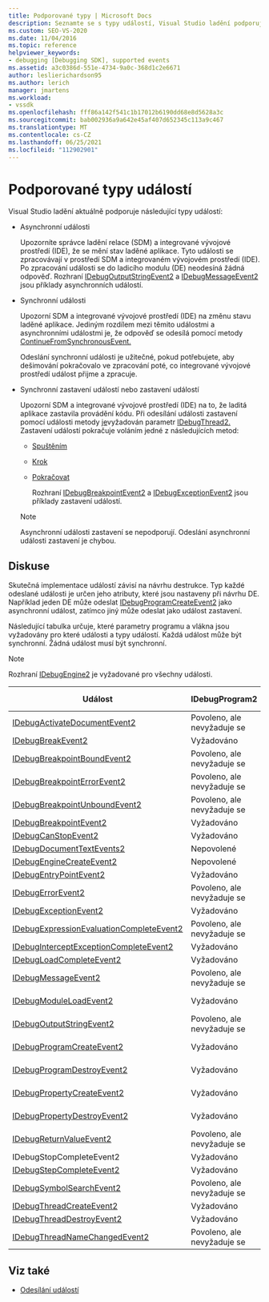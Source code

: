 ```yaml
---
title: Podporované typy | Microsoft Docs
description: Seznamte se s typy událostí, Visual Studio ladění podporuje, včetně asynchronních událostí, synchronních událostí a zastavení událostí.
ms.custom: SEO-VS-2020
ms.date: 11/04/2016
ms.topic: reference
helpviewer_keywords:
- debugging [Debugging SDK], supported events
ms.assetid: a3c0386d-551e-4734-9a0c-368d1c2e6671
author: leslierichardson95
ms.author: lerich
manager: jmartens
ms.workload:
- vssdk
ms.openlocfilehash: fff86a142f541c1b17012b6190dd68e8d5628a3c
ms.sourcegitcommit: bab002936a9a642e45af407d652345c113a9c467
ms.translationtype: MT
ms.contentlocale: cs-CZ
ms.lasthandoff: 06/25/2021
ms.locfileid: "112902901"
---
```

# <a name="supported-event-types"></a>Podporované typy událostí
Visual Studio ladění aktuálně podporuje následující typy událostí:

- Asynchronní události

   Upozorníte správce ladění relace (SDM) a integrované vývojové prostředí (IDE), že se mění stav laděné aplikace. Tyto události se zpracovávají v prostředí SDM a integrovaném vývojovém prostředí (IDE). Po zpracování události se do ladicího modulu (DE) neodesíná žádná odpověď. Rozhraní [IDebugOutputStringEvent2](../../extensibility/debugger/reference/idebugoutputstringevent2.md) a [IDebugMessageEvent2](../../extensibility/debugger/reference/idebugmessageevent2.md) jsou příklady asynchronních událostí.

- Synchronní události

   Upozorní SDM a integrované vývojové prostředí (IDE) na změnu stavu laděné aplikace. Jediným rozdílem mezi těmito událostmi a asynchronními událostmi je, že odpověď se odesílá pomocí metody [ContinueFromSynchronousEvent.](../../extensibility/debugger/reference/idebugengine2-continuefromsynchronousevent.md)

   Odeslání synchronní události je užitečné, pokud potřebujete, aby dešimování pokračovalo ve zpracování poté, co integrované vývojové prostředí událost přijme a zpracuje.

- Synchronní zastavení událostí nebo zastavení událostí

   Upozorní SDM a integrované vývojové prostředí (IDE) na to, že laditá aplikace zastavila provádění kódu. Při odesílání události zastavení pomocí události metody [je](../../extensibility/debugger/reference/idebugeventcallback2-event.md)vyžadován parametr [IDebugThread2.](../../extensibility/debugger/reference/idebugthread2.md) Zastavení událostí pokračuje voláním jedné z následujících metod:

  - [Spuštěním](../../extensibility/debugger/reference/idebugprogram2-execute.md)

  - [Krok](../../extensibility/debugger/reference/idebugprogram2-step.md)

  - [Pokračovat](../../extensibility/debugger/reference/idebugprogram2-continue.md)

    Rozhraní [IDebugBreakpointEvent2](../../extensibility/debugger/reference/idebugbreakpointevent2.md) a [IDebugExceptionEvent2](../../extensibility/debugger/reference/idebugexceptionevent2.md) jsou příklady zastavení událostí.

  > [!NOTE]
  > Asynchronní události zastavení se nepodporují. Odeslání asynchronní události zastavení je chybou.

## <a name="discussion"></a>Diskuse
 Skutečná implementace událostí závisí na návrhu destrukce. Typ každé odeslané události je určen jeho atributy, které jsou nastaveny při návrhu DE. Například jeden DE může odeslat [IDebugProgramCreateEvent2](../../extensibility/debugger/reference/idebugprogramcreateevent2.md) jako asynchronní událost, zatímco jiný může odeslat jako událost zastavení.

 Následující tabulka určuje, které parametry programu a vlákna jsou vyžadovány pro které události a typy událostí. Každá událost může být synchronní. Žádná událost musí být synchronní.

> [!NOTE]
> Rozhraní [IDebugEngine2](../../extensibility/debugger/reference/idebugengine2.md) je vyžadované pro všechny události.

|Událost|IDebugProgram2|IDebugThread2|Zastavení událostí|
|-----------|--------------------|-------------------|---------------------|
|[IDebugActivateDocumentEvent2](../../extensibility/debugger/reference/idebugactivatedocumentevent2.md)|Povoleno, ale nevyžaduje se|Povoleno, ale nevyžaduje se|No|
|[IDebugBreakEvent2](../../extensibility/debugger/reference/idebugbreakevent2.md)|Vyžadováno|Vyžadováno|Yes|
|[IDebugBreakpointBoundEvent2](../../extensibility/debugger/reference/idebugbreakpointboundevent2.md)|Povoleno, ale nevyžaduje se|Povoleno, ale nevyžaduje se|No|
|[IDebugBreakpointErrorEvent2](../../extensibility/debugger/reference/idebugbreakpointerrorevent2.md)|Povoleno, ale nevyžaduje se|Povoleno, ale nevyžaduje se|No|
|[IDebugBreakpointUnboundEvent2](../../extensibility/debugger/reference/idebugbreakpointunboundevent2.md)|Povoleno, ale nevyžaduje se|Povoleno, ale nevyžaduje se|No|
|[IDebugBreakpointEvent2](../../extensibility/debugger/reference/idebugbreakpointevent2.md)|Vyžadováno|Vyžadováno|Yes|
|[IDebugCanStopEvent2](../../extensibility/debugger/reference/idebugcanstopevent2.md)|Vyžadováno|Vyžadováno|No|
|[IDebugDocumentTextEvents2](../../extensibility/debugger/reference/idebugdocumenttextevents2.md)|Nepovolené|Nepovolené|No|
|[IDebugEngineCreateEvent2](../../extensibility/debugger/reference/idebugenginecreateevent2.md)|Nepovolené|Nepovolené|No|
|[IDebugEntryPointEvent2](../../extensibility/debugger/reference/idebugentrypointevent2.md)|Vyžadováno|Vyžadováno|Yes|
|[IDebugErrorEvent2](../../extensibility/debugger/reference/idebugerrorevent2.md)|Povoleno, ale nevyžaduje se|Povoleno, ale nevyžaduje se|Může být|
|[IDebugExceptionEvent2](../../extensibility/debugger/reference/idebugexceptionevent2.md)|Vyžadováno|Vyžadováno|Yes|
|[IDebugExpressionEvaluationCompleteEvent2](../../extensibility/debugger/reference/idebugexpressionevaluationcompleteevent2.md)|Povoleno, ale nevyžaduje se|Povoleno, ale nevyžaduje se|Může být|
|[IDebugInterceptExceptionCompleteEvent2](../../extensibility/debugger/reference/idebuginterceptexceptioncompleteevent2.md)|Vyžadováno|Vyžadováno|Yes|
|[IDebugLoadCompleteEvent2](../../extensibility/debugger/reference/idebugloadcompleteevent2.md)|Vyžadováno|Vyžadováno|Yes|
|[IDebugMessageEvent2](../../extensibility/debugger/reference/idebugmessageevent2.md)|Povoleno, ale nevyžaduje se|Povoleno, ale nevyžaduje se|Může být|
|[IDebugModuleLoadEvent2](../../extensibility/debugger/reference/idebugmoduleloadevent2.md)|Vyžadováno|Povoleno, ale nevyžaduje se|No|
|[IDebugOutputStringEvent2](../../extensibility/debugger/reference/idebugoutputstringevent2.md)|Povoleno, ale nevyžaduje se|Povoleno, ale nevyžaduje se|No|
|[IDebugProgramCreateEvent2](../../extensibility/debugger/reference/idebugprogramcreateevent2.md)|Vyžadováno|Povoleno, ale nevyžaduje se|No|
|[IDebugProgramDestroyEvent2](../../extensibility/debugger/reference/idebugprogramdestroyevent2.md)|Vyžadováno|Povoleno, ale nevyžaduje se|No|
|[IDebugPropertyCreateEvent2](../../extensibility/debugger/reference/idebugpropertycreateevent2.md)|Vyžadováno|Povoleno, ale nevyžaduje se|No|
|[IDebugPropertyDestroyEvent2](../../extensibility/debugger/reference/idebugpropertydestroyevent2.md)|Vyžadováno|Povoleno, ale nevyžaduje se|No|
|[IDebugReturnValueEvent2](../../extensibility/debugger/reference/idebugreturnvalueevent2.md)|Povoleno, ale nevyžaduje se|Povoleno, ale nevyžaduje se|No|
|IDebugStopCompleteEvent2|Vyžadováno|Vyžadováno|Yes|
|[IDebugStepCompleteEvent2](../../extensibility/debugger/reference/idebugstepcompleteevent2.md)|Vyžadováno|Vyžadováno|Yes|
|[IDebugSymbolSearchEvent2](../../extensibility/debugger/reference/idebugsymbolsearchevent2.md)|Povoleno, ale nevyžaduje se|Povoleno, ale nevyžaduje se|No|
|[IDebugThreadCreateEvent2](../../extensibility/debugger/reference/idebugthreadcreateevent2.md)|Vyžadováno|Vyžadováno|No|
|[IDebugThreadDestroyEvent2](../../extensibility/debugger/reference/idebugthreaddestroyevent2.md)|Vyžadováno|Vyžadováno|No|
|[IDebugThreadNameChangedEvent2](../../extensibility/debugger/reference/idebugthreadnamechangedevent2.md)|Povoleno, ale nevyžaduje se|Povoleno, ale nevyžaduje se|No|

## <a name="see-also"></a>Viz také
- [Odesílání událostí](../../extensibility/debugger/sending-events.md)
